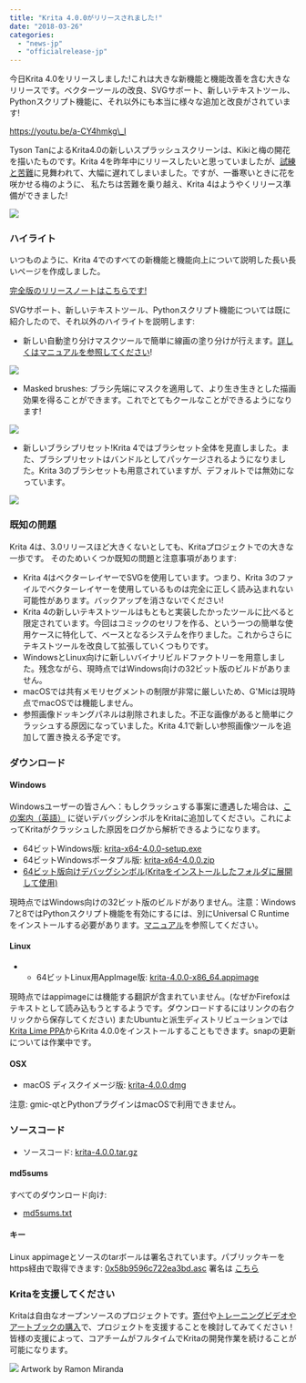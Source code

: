 ```yaml
---
title: "Krita 4.0.0がリリースされました!"
date: "2018-03-26"
categories: 
  - "news-jp"
  - "officialrelease-jp"
---
```


今日Krita 4.0をリリースしました!これは大きな新機能と機能改善を含む大きなリリースです。ベクターツールの改良、SVGサポート、新しいテキストツール、Pythonスクリプト機能に、それ以外にも本当に様々な追加と改良がされています!

https://youtu.be/a-CY4hmkg\_I

Tyson TanによるKrita4.0の新しいスプラッシュスクリーンは、Kikiと梅の開花を描いたものです。Krita 4を昨年中にリリースしたいと思っていましたが、[試練と苦難](https://krita.org/en/item/krita-foundation-update/)に見舞われて、大幅に遅れてしまいました。ですが、一番寒いときに花を咲かせる梅のように、 私たちは苦難を乗り越え、Krita 4はようやくリリース準備ができました!

[![](/images/posts/2018/kiki_4.0_sm-1-1024x463.png)](https://krita.org/wp-content/uploads/2018/03/kiki_4.0_sm-1.png)

### ハイライト

いつものように、Krita 4でのすべての新機能と機能向上について説明した長い長いページを作成しました。

[完全版のリリースノートはこちらです!](https://krita.org/jp/krita-4-0-release-notes-jp/)

SVGサポート、新しいテキストツール、Pythonスクリプト機能については既に紹介したので、それ以外のハイライトを説明します:

- 新しい自動塗り分けマスクツールで簡単に線画の塗り分けが行えます。[詳しくはマニュアルを参照してください](https://docs.krita.org/Colorize_Mask)!

[![](/images/posts/2018/colorize-mask.png)](https://krita.org/wp-content/uploads/2018/02/colorize-mask.png)

- Masked brushes: ブラシ先端にマスクを適用して、より生き生きとした描画効果を得ることができます。これでとてもクールなことができるようになります!

[![](/images/posts/2018/waterpaint.gif)](https://krita.org/wp-content/uploads/2018/02/waterpaint.gif)

- 新しいブラシプリセット!Krita 4ではブラシセット全体を見直しました。また、ブラシプリセットはバンドルとしてパッケージされるようになりました。Krita 3のブラシセットも用意されていますが、デフォルトでは無効になっています。

[![](/images/posts/2018/bundles.png)](https://krita.org/wp-content/uploads/2018/03/bundles.png)

### 既知の問題

Krita 4は、3.0リリースほど大きくないとしても、Kritaプロジェクトでの大きな一歩です。 そのためいくつか既知の問題と注意事項があります:

- Krita 4はベクターレイヤーでSVGを使用しています。つまり、Krita 3のファイルでベクターレイヤーを使用しているものは完全に正しく読み込まれない可能性があります。バックアップを消さないでください!
- Krita 4の新しいテキストツールはもともと実装したかったツールに比べると限定されています。今回はコミックのセリフを作る、という一つの簡単な使用ケースに特化して、ベースとなるシステムを作りました。これからさらにテキストツールを改良して拡張していくつもりです。
- WindowsとLinux向けに新しいバイナリビルドファクトリーを用意しました。残念ながら、現時点ではWindows向けの32ビット版のビルドがありません。
- macOSでは共有メモリセグメントの制限が非常に厳しいため、G'Micは現時点でmacOSでは機能しません。
- 参照画像ドッキングパネルは削除されました。不正な画像があると簡単にクラッシュする原因になっていました。Krita 4.1で新しい参照画像ツールを追加して置き換える予定です。

### ダウンロード

#### Windows

Windowsユーザーの皆さんへ：もしクラッシュする事案に遭遇した場合は、[この案内（英語）](https://docs.krita.org/Dr._Mingw_debugger) に従いデバッグシンボルをKritaに追加してください。これによってKritaがクラッシュした原因をログから解析できるようになります。

- 64ビットWindows版: [krita-x64-4.0.0-setup.exe](https://download.kde.org/stable/krita/4.0.0/krita-x64-4.0.0-setup.exe)
- 64ビットWindowsポータブル版: [krita-x64-4.0.0.zip](https://download.kde.org/stable/krita/4.0.0/krita-x64-4.0.0.zip)
- [64ビット版向けデバッグシンボル(Kritaをインストールしたフォルダに展開して使用)](https://download.kde.org/stable/krita/4.0.0/krita-x64-4.0.0-dbg.zip)

現時点ではWindows向けの32ビット版のビルドがありません。注意：Windows 7と8ではPythonスクリプト機能を有効にするには、別にUniversal C Runtimeをインストールする必要があります。[マニュアル](https://docs.krita.org/Introduction_to_Python_Scripting#Technical_Details)を参照してください。

#### Linux

- - 64ビットLinux用AppImage版: [krita-4.0.0-x86\_64.appimage](https://download.kde.org/stable/krita/4.0.0/krita-4.0.0-x86_64.appimage)

現時点ではappimageには機能する翻訳が含まれていません。(なぜかFirefoxはテキストとして読み込もうとするようです。ダウンロードするにはリンクの右クリックから保存してください) またUbuntuと派生ディストリビューションでは[Krita Lime PPA](https://launchpad.net/%7Ekritalime/+archive/ubuntu/ppa)からKrita 4.0.0をインストールすることもできます。snapの更新については作業中です。

#### OSX

- macOS ディスクイメージ版: [krita-4.0.0.dmg](https://download.kde.org/stable/krita/4.0.0/krita-4.0.0.dmg)

注意: gmic-qtとPythonプラグインはmacOSで利用できません。

### ソースコード

- ソースコード: [krita-4.0.0.tar.gz](https://download.kde.org/stable/krita/4.0.0/krita-4.0.0.tar.gz)

#### md5sums

すべてのダウンロード向け:

- [md5sums.txt](https://download.kde.org/stable/krita/4.0.0/md5sums.txt)

#### キー

Linux appimageとソースのtarボールは署名されています。パブリックキーをhttps経由で取得できます: [0x58b9596c722ea3bd.asc](https://share.kde.org/index.php/s/fJ99V5mZvuyD0z8) 署名は [こちら](http://download.kde.org/stable/krita/4.0.0/)

### Kritaを支援してください

Kritaは自由なオープンソースのプロジェクトです。[寄付](https://krita.org/jp/support-us-jp/donations-jp/)や[トレーニングビデオやアートブックの購入](https://krita.org/jp/support-us-jp/shop-jp/)で、プロジェクトを支援することを検討してみてください！皆様の支援によって、コアチームがフルタイムでKritaの開発作業を続けることが可能になります。

[![](/images/posts/2018/Krita4_Alegoric_final.png)](https://krita.org/wp-content/uploads/2018/03/Krita4_Alegoric_final.png) Artwork by Ramon Miranda
